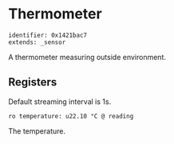 # Thermometer

    identifier: 0x1421bac7
    extends: _sensor

A thermometer measuring outside environment.

## Registers

Default streaming interval is 1s.

    ro temperature: u22.10 °C @ reading

The temperature.
